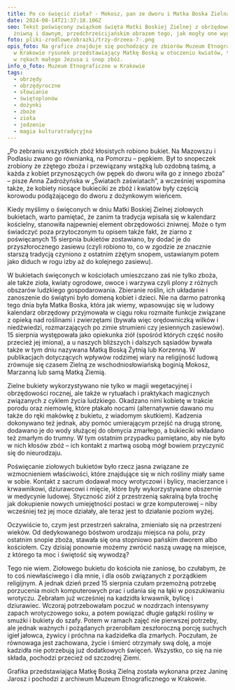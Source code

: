 ```yaml
---
title: Po co święcić zioła? - Mokosz, pan ze dworu i Matka Boska Zielna
date: 2024-08-14T21:37:18.106Z
seo: Tekst poświęcony związkom święta Matki Boskiej Zielnej z obrzędowością
  żniwną i dawnym, przedchrześcijańskim obrazem tego, jak mogły one wyglądać.
foto: pliki-zrodlowe/obrazki/trzy-drzeea-7-.png
opis_foto: Na grafice znajduje się pochodzący ze zbiorów Muzeum Etnograficznego
  w Krakowie rysunek przedstawiający Matkę Boską w otoczeniu kwiatów, trzymającą
  w rękach małego Jezusa i snop zbóż.
info_o_foto: Muzeum Etnograficzne w Krakowie
tags:
  - obrzędy
  - obrzędyroczne
  - słowianie
  - świętoplonów
  - dożynki
  - zboże
  - zioła
  - jedzenie
  - magia kulturatradycyjna
---
```

„Po zebraniu wszystkich zbóż kłosistych robiono bukiet. Na Mazowszu i Podlasiu zwano go równianką, na Pomorzu – pępkiem. Był to snopeczek zrobiony ze zżętego zboża i przewiązany wstążką lub ozdobną taśmą, a każda z kobiet przynoszących ów pępek do dworu wiła go z innego zboża” – pisze Anna Zadrożyńska w „Światach zaświatach”, a wcześniej wspomina także, że kobiety  niosące bukieciki ze zbóż i kwiatów były częścią korowodu podążającego do dworu z dożynkowym wieńcem.


Kiedy myślimy o święconych w dniu Matki Boskiej Zielnej ziołowych bukietach, warto pamiętać, że zanim ta tradycja wpisała się w kalendarz kościelny, stanowiła najpewniej element obrzędowości żniwnej. Może o tym świadczyć poza przytoczonym tu opisem także fakt, że ziarno z poświęcanych 15 sierpnia bukietów zostawiano, by dodać je do przyszłorocznego zasiewu (czyli robiono to, co w zgodzie ze znacznie starszą tradycją czyniono z ostatnim zżętym snopem, ustawianym potem jako diduch w rogu izby aż do kolejnego zasiewu).


W bukietach święconych w kościołach umieszczano zaś nie tylko zboża, ale także zioła, kwiaty ogrodowe, owoce i warzywa czyli plony z różnych obszarów ludzkiego gospodarowania. Zbieranie roślin, ich układanie i zanoszenie do świątyni było domeną kobiet i dzieci. Nie na darmo patronką tego dnia była Matka Boska, która jak wiemy, wpasowując się w ludowy kalendarz obrzędowy przyjmowała w ciągu roku rozmaite funkcje związane z opieką nad roślinami i zwierzętami (bywała więc orędowniczką wilków i niedźwiedzi, rozmarzających po zimie strumieni czy jesiennych zasiewów). 15 sierpnia występowała jako opiekunka ziół (spośród których część nosiło przecież jej imiona), a u naszych bliższych i dalszych sąsiadów bywała także w tym dniu nazywana Matką Boską Żytnią lub Korzenną. W publikacjach dotyczących wpływów rodzimej wiary na religijność ludową zrównuje się czasem Zielną ze wschodniosłowiańską boginią Mokosz, Marzanną lub samą Matką Ziemią.


Zielne bukiety wykorzystywano nie tylko w magii wegetacyjnej i obrzędowości rocznej, ale także w rytuałach i praktykach magicznych związanych z cyklem życia ludzkiego. Okadzano nimi kobietę w trakcie porodu oraz niemowlę, które płakało nocami (alternatywnie dawano mu także do ręki makówkę z bukietu, z wiadomym skutkiem). Kadzenia dokonywano też jednak, aby pomóc umierającym przejść na drugą stronę, dodawano je do wody służącej do obmycia zmarłego, a bukieciki wkładano też zmarłym do trumny. W tym ostatnim przypadku pamiętano, aby nie było w nich kłosów zbóż – ich kontakt z martwą osobą mógł bowiem przyczynić się do nieurodzaju.


Poświęcanie ziołowych bukietów było rzecz jasna związane ze wzmocnieniem właściwości, które znajdujące się w nich rośliny miały same w sobie. Kontakt z sacrum dodawał mocy wrotyczowi i bylicy, macierzance i krwawnikowi, dziurawcowi i mięcie, które były wykorzystywane obszernie w medycynie ludowej. Styczność ziół z przestrzenią sakralną była trochę jak dokupienie nowych umiejętności postaci w grze komputerowej – niby wcześniej też jej moce działały, ale teraz jest to działanie poziom wyżej.


Oczywiście to, czym jest przestrzeń sakralna, zmieniało się na przestrzeni wieków. Od dedykowanego bóstwom urodzaju miejsca na polu, przy ostatnim snopie zboża, stawała się ona stopniowo pańskim dworem albo kościołem. Czy dzisiaj ponownie możemy zwrócić naszą uwagę na miejsce, z którego ta moc i świętość się wywodzą?


Tego nie wiem. Ziołowego bukietu do kościoła nie zaniosę, bo czułabym, że to coś niewłaściwego i dla mnie, i dla osób związanych z porządkiem religijnym. A jednak dzień przed 15 sierpnia czułam przemożną potrzebę porzucenia moich komputerowych prac i udania się na łąki w poszukiwaniu wrotyczu. Zebrałam już wcześniej na kadzidła krwawnik, bylicę i dziurawiec. Wczoraj potrzebowałam poczuć w nozdrzach intensywny zapach wrotyczowego soku, a potem powiązać długie gałązki rośliny w smużki i bukiety do szafy. Potem w ramach zajęć nie pierwszej potrzeby, ale jednak ważnych i pożądanych przerobiłam zeszłoroczną porcję suchych igieł jałowca, żywicy i próchna na kadzidełka dla zmarłych. Poczułam, że równowaga jest zachowana, życie i śmierć otrzymały swą dolę, a moje kadzidła nie potrzebują już dodatkowych święceń. Wszystko, co się na nie składa, pochodzi przecież od szczodrej Ziemi.



Grafika przedstawiająca Matkę Boską Zielną została wykonana przez Janinę Jarosz i pochodzi z  archiwum Muzeum Etnograficznego w Krakowie.